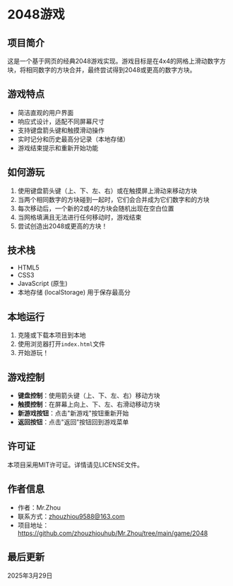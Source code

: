 # 2048游戏

## 项目简介

这是一个基于网页的经典2048游戏实现。游戏目标是在4x4的网格上滑动数字方块，将相同数字的方块合并，最终尝试得到2048或更高的数字方块。

## 游戏特点

- 简洁直观的用户界面
- 响应式设计，适配不同屏幕尺寸
- 支持键盘箭头键和触摸滑动操作
- 实时记分和历史最高分记录（本地存储）
- 游戏结束提示和重新开始功能

## 如何游玩

1. 使用键盘箭头键（上、下、左、右）或在触摸屏上滑动来移动方块
2. 当两个相同数字的方块碰到一起时，它们会合并成为它们数字和的方块
3. 每次移动后，一个新的2或4的方块会随机出现在空白位置
4. 当网格填满且无法进行任何移动时，游戏结束
5. 尝试创造出2048或更高的方块！

## 技术栈

- HTML5
- CSS3
- JavaScript (原生)
- 本地存储 (localStorage) 用于保存最高分

## 本地运行

1. 克隆或下载本项目到本地
2. 使用浏览器打开`index.html`文件
3. 开始游玩！

## 游戏控制

- **键盘控制**：使用箭头键（上、下、左、右）移动方块
- **触摸控制**：在屏幕上向上、下、左、右滑动移动方块
- **新游戏按钮**：点击"新游戏"按钮重新开始
- **返回按钮**：点击"返回"按钮回到游戏菜单

## 许可证

本项目采用MIT许可证。详情请见LICENSE文件。

## 作者信息

- 作者：Mr.Zhou
- 联系方式：zhouzhiou9588@163.com
- 项目地址：https://github.com/zhouzhiouhub/Mr.Zhou/tree/main/game/2048

## 最后更新

2025年3月29日